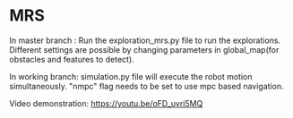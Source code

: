 # MRS

In master branch : Run the exploration_mrs.py file to run the explorations. Different settings are possible by changing parameters in global_map(for obstacles and features to detect).


In working branch: simulation.py  file will execute the robot motion simultaneously. "nmpc" flag needs to be set to use mpc based navigation.

Video demonstration: https://youtu.be/oFD_uyri5MQ
